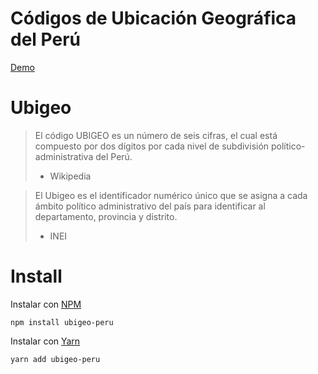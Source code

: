 Códigos de Ubicación Geográfica del Perú
========================================

[Demo](http://angelfqc.online/ubigeo-peru/)

# Ubigeo

> El código UBIGEO es un número de seis cifras, el cual está compuesto por dos dígitos por cada nivel de subdivisión político-administrativa del Perú.
> - Wikipedia

> El Ubigeo es el identificador numérico único que se asigna a cada ámbito político administrativo del país para identificar al departamento, provincia y distrito.
> - INEI

# Install

Instalar con [NPM](https://www.npmjs.com/package/ubigeo-peru)

```
npm install ubigeo-peru
```

Instalar con [Yarn](https://yarnpkg.com/en/package/ubigeo-peru)
```
yarn add ubigeo-peru

```

